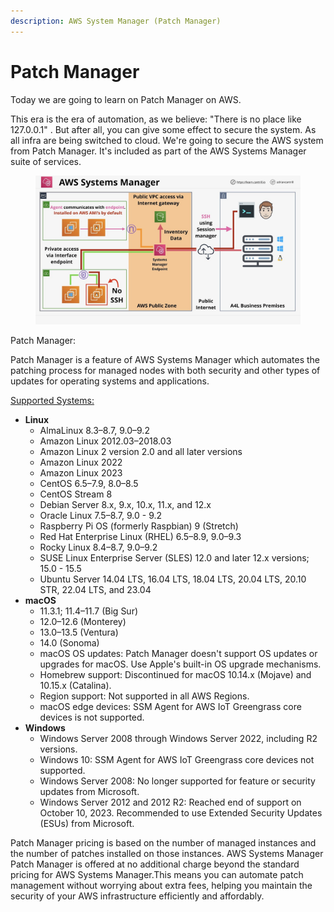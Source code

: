 ```yaml
---
description: AWS System Manager (Patch Manager)
---
```


# Patch Manager

Today we are going to learn on  Patch Manager on AWS.

This era is the era of automation, as we believe: "There is no place like 127.0.0.1" . But after all, you can give some effect to secure the system. As all infra are being switched to cloud. We're going to secure the AWS system from Patch Manager. It's included as part of the AWS Systems Manager suite of services.

<figure><img src="../../.gitbook/assets/image (1) (1) (1) (1) (1) (1) (1) (1) (1) (1) (1) (1) (1) (1) (1) (1).png" alt=""><figcaption></figcaption></figure>

Patch Manager:&#x20;

Patch Manager is a feature of AWS Systems Manager which automates the patching process for managed nodes with both security and other types of updates for operating systems and applications.

[Supported Systems: ](https://docs.aws.amazon.com/systems-manager/latest/userguide/patch-manager-prerequisites.html)

* **Linux**
  * AlmaLinux 8.3–8.7, 9.0–9.2
  * Amazon Linux 2012.03–2018.03
  * Amazon Linux 2 version 2.0 and all later versions
  * Amazon Linux 2022
  * Amazon Linux 2023
  * CentOS 6.5–7.9, 8.0–8.5
  * CentOS Stream 8
  * Debian Server 8.x, 9.x, 10.x, 11.x, and 12.x
  * Oracle Linux 7.5–8.7, 9.0 - 9.2
  * Raspberry Pi OS (formerly Raspbian) 9 (Stretch)
  * Red Hat Enterprise Linux (RHEL) 6.5–8.9, 9.0–9.3
  * Rocky Linux 8.4–8.7, 9.0–9.2
  * SUSE Linux Enterprise Server (SLES) 12.0 and later 12.x versions; 15.0 - 15.5
  * Ubuntu Server 14.04 LTS, 16.04 LTS, 18.04 LTS, 20.04 LTS, 20.10 STR, 22.04 LTS, and 23.04
* **macOS**
  * 11.3.1; 11.4–11.7 (Big Sur)
  * 12.0–12.6 (Monterey)
  * 13.0–13.5 (Ventura)
  * 14.0 (Sonoma)
  * macOS OS updates: Patch Manager doesn't support OS updates or upgrades for macOS. Use Apple's built-in OS upgrade mechanisms.
  * Homebrew support: Discontinued for macOS 10.14.x (Mojave) and 10.15.x (Catalina).
  * Region support: Not supported in all AWS Regions.
  * macOS edge devices: SSM Agent for AWS IoT Greengrass core devices is not supported.
* **Windows**
  * Windows Server 2008 through Windows Server 2022, including R2 versions.
  * Windows 10: SSM Agent for AWS IoT Greengrass core devices not supported.
  * Windows Server 2008: No longer supported for feature or security updates from Microsoft.
  * Windows Server 2012 and 2012 R2: Reached end of support on October 10, 2023. Recommended to use Extended Security Updates (ESUs) from Microsoft.

Patch Manager pricing is based on the number of managed instances and the number of patches installed on those instances. AWS Systems Manager Patch Manager is offered at no additional charge beyond the standard pricing for AWS Systems Manager.This means you can automate patch management without worrying about extra fees, helping you maintain the security of your AWS infrastructure efficiently and affordably.

